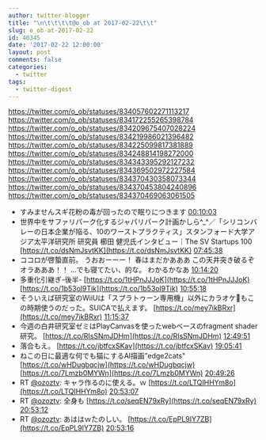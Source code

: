 ```yaml
---
author: twitter-blogger
title: "\n\t\t\t\t@o_ob at 2017-02-22\t\t"
slug: o_ob-at-2017-02-22
id: 40345
date: '2017-02-22 12:00:00'
layout: post
comments: false
categories:
  - twitter
tags:
  - twitter-digest
---
```


https://twitter.com/o_ob/statuses/834057602271113217 https://twitter.com/o_ob/statuses/834172255265398784 https://twitter.com/o_ob/statuses/834209675407028224 https://twitter.com/o_ob/statuses/834219986021396482 https://twitter.com/o_ob/statuses/834225099817381889 https://twitter.com/o_ob/statuses/834248814198272000 https://twitter.com/o_ob/statuses/834343395292127232 https://twitter.com/o_ob/statuses/834369502972227584 https://twitter.com/o_ob/statuses/834370430358073344 https://twitter.com/o_ob/statuses/834370453804240896 https://twitter.com/o_ob/statuses/834370469063061505  

*   すみませんスギ花粉の毒が回ったので眠りにつきます [00:10:03](https://twitter.com/o_ob/statuses/834057602271113217)
*   世界中をサファリパーク化するジャパリパーク計画かしら^_^／「シリコンバレーの日本企業が陥る、10のワーストプラクティス」スタンフォード大学アジア太平洋研究所 研究員 櫛田 健児氏インタビュー｜The SV Startups 100 [https://t.co/dsNmJsvtKK](https://t.co/dsNmJsvtKK) [07:45:38](https://twitter.com/o_ob/statuses/834172255265398784)
*   ココロが啓蟄直前。 うおおーーー！ 春はまだかあああ この天井突き破るぞ オラあああ！！ ...でも寝てたい、的な。 わかるかなあ [10:14:20](https://twitter.com/o_ob/statuses/834209675407028224)
*   多重化引継ぎ-後半- [https://t.co/1tHPnJJJoK](https://t.co/1tHPnJJJoK) [https://t.co/1b53ol9Tik](https://t.co/1b53ol9Tik) [10:55:18](https://twitter.com/o_ob/statuses/834219986021396482)
*   そういえば研究室のWiiUは「スプラトゥーン専用機」以外にカラオケ🎤もこの時期使うのだった。SUICAで払えます。 [https://t.co/mey7ikBRxr](https://t.co/mey7ikBRxr) [11:15:37](https://twitter.com/o_ob/statuses/834225099817381889)
*   今週の白井研究室ゼミはPlayCanvasを使ったwebベースのfragment shader研究。 [https://t.co/RIsSNmJDHm](https://t.co/RIsSNmJDHm) [12:49:51](https://twitter.com/o_ob/statuses/834248814198272000)
*   落合もえ。 [https://t.co/jbtfcxSKav](https://t.co/jbtfcxSKav) [19:05:41](https://twitter.com/o_ob/statuses/834343395292127232)
*   ねこの日に最適な何でも猫にするAI描画”edge2cats" [https://t.co/wHDugbqcjw](https://t.co/wHDugbqcjw) [https://t.co/7Lmzb0MYWn](https://t.co/7Lmzb0MYWn) [20:49:26](https://twitter.com/o_ob/statuses/834369502972227584)
*   RT [@ozoztv](https://twitter.com/ozoztv): キャラ作るのに使える。ｗ [https://t.co/LTQIHHYm8o](https://t.co/LTQIHHYm8o) [20:53:07](https://twitter.com/o_ob/statuses/834370430358073344)
*   RT [@ozoztv](https://twitter.com/ozoztv): 全身も [https://t.co/seqEN79xRy](https://t.co/seqEN79xRy) [20:53:12](https://twitter.com/o_ob/statuses/834370453804240896)
*   RT [@ozoztv](https://twitter.com/ozoztv): あははｗたのしい。 [https://t.co/EpPL9IY7ZB](https://t.co/EpPL9IY7ZB) [20:53:16](https://twitter.com/o_ob/statuses/834370469063061505)